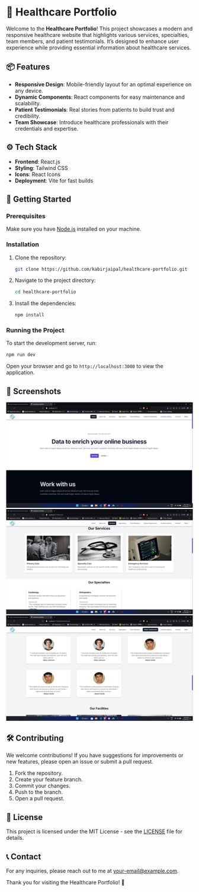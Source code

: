 # 🌟 Healthcare Portfolio

Welcome to the **Healthcare Portfolio**! This project showcases a modern and responsive healthcare website that highlights various services, specialties, team members, and patient testimonials. It’s designed to enhance user experience while providing essential information about healthcare services.

## 📦 Features

- **Responsive Design**: Mobile-friendly layout for an optimal experience on any device.
- **Dynamic Components**: React components for easy maintenance and scalability.
- **Patient Testimonials**: Real stories from patients to build trust and credibility.
- **Team Showcase**: Introduce healthcare professionals with their credentials and expertise.

## ⚙️ Tech Stack

- **Frontend**: React.js
- **Styling**: Tailwind CSS
- **Icons**: React Icons
- **Deployment**: Vite for fast builds

## 🚀 Getting Started

### Prerequisites

Make sure you have [Node.js](https://nodejs.org/) installed on your machine.

### Installation

1. Clone the repository:

   ```bash
   git clone https://github.com/kabirjaipal/healthcare-portfolio.git
   ```

2. Navigate to the project directory:

   ```bash
   cd healthcare-portfolio
   ```

3. Install the dependencies:

   ```bash
   npm install
   ```

### Running the Project

To start the development server, run:

```bash
npm run dev
```

Open your browser and go to `http://localhost:3000` to view the application.

## 📸 Screenshots

![Homepage](./screenshots/homepage.png)
![Services](./screenshots/services.png)
![Testimonials](./screenshots/testimonials.png)

## 🛠️ Contributing

We welcome contributions! If you have suggestions for improvements or new features, please open an issue or submit a pull request.

1. Fork the repository.
2. Create your feature branch.
3. Commit your changes.
4. Push to the branch.
5. Open a pull request.

## 📜 License

This project is licensed under the MIT License - see the [LICENSE](./LICENSE) file for details.

## 📞 Contact

For any inquiries, please reach out to me at [your-email@example.com](mailto:your-email@example.com).

Thank you for visiting the Healthcare Portfolio! 🎉

```

```

